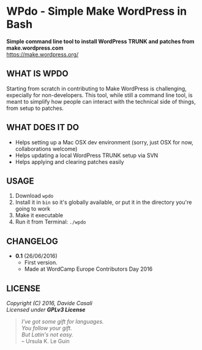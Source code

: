 WPdo - Simple Make WordPress in Bash
====================================

**Simple command line tool to install WordPress TRUNK and patches from make.wordpress.com**  
<https://make.wordpress.org/>


WHAT IS WPDO
------------

Starting from scratch in contributing to Make WordPress is challenging, expecially for non-developers.
This tool, while still a command line tool, is meant to simplify how people can interact with the technical side of things, from setup to patches.


WHAT DOES IT DO
---------------

* Helps setting up a Mac OSX dev environment (sorry, just OSX for now, collaborations welcome)
* Helps updating a local WordPress TRUNK setup via SVN
* Helps applying and clearing patches easily


USAGE
-----

1. Download `wpdo`
2. Install it in `bin` so it's globally available, or put it in the directory you're going to work
3. Make it executable
4. Run it from Terminal: `./wpdo`



CHANGELOG
---------

* **0.1** (26/06/2016)
  * First version.
  * Made at WordCamp Europe Contributors Day 2016


LICENSE
-------

  _Copyright (C) 2016, Davide Casali_  
  _Licensed under **GPLv3 License**_

> _I've got some gift for languages.  
  You follow your gift.  
  But Latin's not easy._  
  – Ursula K. Le Guin
